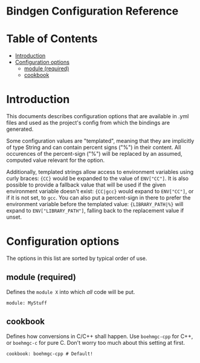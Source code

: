 # Bindgen Configuration Reference

# Table of Contents

<!--ts-->
   * [Introduction](#introduction)
   * [Configuration options](#configuration-options)
      * [module (required)](#module-required)
      * [cookbook](#cookbook)

<!-- Added by: docelic, at: Thu 28 May 2020 10:54:48 PM CEST -->

<!--te-->

# Introduction

This documents describes configuration options that are available in
.yml files and used as the project's config from which the bindings
are generated.

Some configuration values are "templated", meaning that they are
implicitly of type String and can contain percent signs ("%") in
their content. All occurences of the percent-sign ("%") will be
replaced by an assumed, computed value relevant for the option.

Additionally, templated strings allow access to environment variables using
curly braces: `{CC}` would be expanded to the value of `ENV["CC"]`.  It is
also possible to provide a fallback value that will be used if the given
environment variable doesn't exist: `{CC|gcc}` would expand to `ENV["CC"]`,
or if it is not set, to `gcc`.  You can also put a percent-sign in there
to prefer the environment variable before the templated value:
`{LIBRARY_PATH|%}` will expand to `ENV["LIBRARY_PATH"]`, falling back to
the replacement value if unset.

# Configuration options

The options in this list are sorted by typical order of use.

## module (required)

Defines the `module X` into which *all* code will be put.

```
module: MyStuff
```

## cookbook

Defines how conversions in C/C++ shall happen. Use `boehmgc-cpp` for C++,
or `boehmgc-c` for pure C. Don't worry too much about this setting at first.

```
cookbook: boehmgc-cpp # Default!
```
